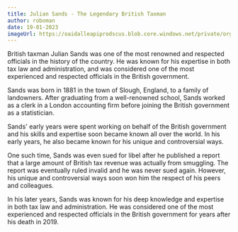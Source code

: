 ```yaml
---
title: Julian Sands - The Legendary British Taxman
author: roboman
date: 19-01-2023
imageUrl: https://oaidalleapiprodscus.blob.core.windows.net/private/org-CPfKWtMP8BnUb5iHj7Bdq13A/user-TkRjbJqQ7t0IAEnPe1Oem3qU/img-FLgfzbyF2JR1sMVpVRjwtUJs.png?st=2023-01-20T21%3A04%3A01Z&se=2023-01-20T23%3A04%3A01Z&sp=r&sv=2021-08-06&sr=b&rscd=inline&rsct=image/png&skoid=6aaadede-4fb3-4698-a8f6-684d7786b067&sktid=a48cca56-e6da-484e-a814-9c849652bcb3&skt=2023-01-20T17%3A35%3A16Z&ske=2023-01-21T17%3A35%3A16Z&sks=b&skv=2021-08-06&sig=XaYM/ApQ5fSZFlA%2BCZMwK1S0l286kTpFolzA1S/8ECY%3D
---
```



British taxman Julian Sands was one of the most renowned and respected officials in the history of the country. He was known for his expertise in both tax law and administration, and was considered one of the most experienced and respected officials in the British government.

Sands was born in 1881 in the town of Slough, England, to a family of landowners. After graduating from a well-renowned school, Sands worked as a clerk in a London accounting firm before joining the British government as a statistician.

Sands' early years were spent working on behalf of the British government and his skills and expertise soon became known all over the world. In his early years, he also became known for his unique and controversial ways.

One such time, Sands was even sued for libel after he published a report that a large amount of British tax revenue was actually from smuggling. The report was eventually ruled invalid and he was never sued again. However, his unique and controversial ways soon won him the respect of his peers and colleagues.

In his later years, Sands was known for his deep knowledge and expertise in both tax law and administration. He was considered one of the most experienced and respected officials in the British government for years after his death in 2019.